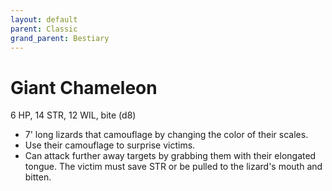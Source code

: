 ```yaml
---
layout: default
parent: Classic
grand_parent: Bestiary
---
```


# Giant Chameleon

6 HP, 14 STR, 12 WIL, bite (d8)

- 7' long lizards that camouflage by changing the color of their scales.
- Use their camouflage to surprise victims.
- Can attack further away targets by grabbing them with their elongated tongue. The victim must save STR or be pulled to the lizard's mouth and bitten.
